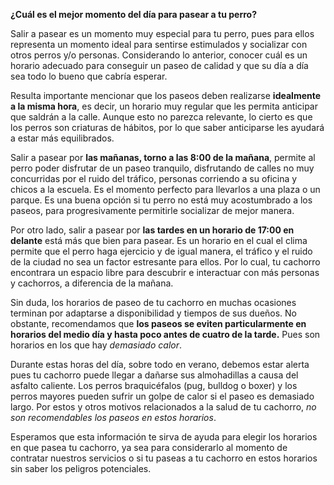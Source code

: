 **¿Cuál es el mejor momento del día para pasear a tu perro?**

Salir a pasear es un momento muy especial para tu perro, pues para ellos representa un momento ideal para sentirse estimulados y socializar con otros perros y/o personas. Considerando lo anterior, conocer cuál es un horario adecuado para conseguir un paseo de calidad y que su día a día sea todo lo bueno que cabría esperar.

Resulta importante mencionar que los paseos deben realizarse **idealmente a la misma hora**, es decir, un horario muy regular  que les permita anticipar que saldrán a la calle. Aunque esto no parezca relevante, lo cierto es que los perros son criaturas de hábitos, por lo que saber anticiparse les ayudará a estar más equilibrados.

Salir a pasear por **las mañanas, torno a las 8:00 de la mañana**, permite al perro poder disfrutar de un paseo tranquilo, disfrutando de calles no muy concurridas por el ruido del tráfico, personas corriendo a su oficina y chicos a la escuela. Es el momento perfecto para llevarlos a una plaza o un parque. Es una buena opción si tu perro no está muy acostumbrado a los paseos, para progresivamente permitirle socializar de mejor manera.

Por otro lado, salir a pasear por **las tardes en un horario de 17:00 en delante** está más que bien para pasear. Es un horario en el cual el clima permite que el perro haga ejercicio y de igual manera, el tráfico y el ruido de la ciudad no sea un factor estresante para ellos. Por lo cual, tu cachorro encontrara un espacio libre para descubrir e interactuar con más personas y cachorros, a diferencia de la mañana.

Sin duda, los horarios de paseo de tu cachorro en muchas ocasiones terminan por adaptarse a disponibilidad y tiempos de sus dueños. No obstante, recomendamos que **los paseos se eviten particularmente en horarios del medio día y hasta poco antes de cuatro de la tarde.** Pues son horarios en los que hay *demasiado calor*.

Durante estas horas del día, sobre todo en verano, debemos estar alerta pues tu cachorro puede llegar a dañarse sus almohadillas a causa del asfalto caliente. Los perros braquicéfalos (pug, bulldog o boxer) y los perros mayores pueden sufrir un golpe de calor si el paseo es demasiado largo. Por estos y otros motivos relacionados a la salud de tu cachorro, *no son recomendables los paseos en estos horarios*.

Esperamos que esta información te sirva de ayuda para elegir los horarios en que pasea tu cachorro, ya sea para considerarlo al momento de contratar nuestros servicios o si tu paseas a tu cachorro en estos horarios sin saber los peligros potenciales.
